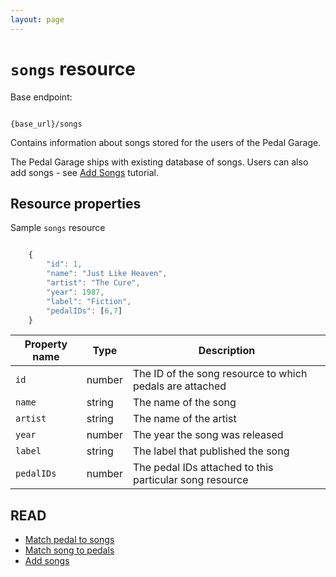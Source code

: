 ```yaml
---
layout: page
---
```


# `songs` resource

Base endpoint:

```shell

{base_url}/songs
```

Contains information about songs stored for the users of the Pedal Garage.

The Pedal Garage ships with existing database of songs. Users can also add songs - see [Add Songs](pedal-garage-add-songs.md) tutorial.

## Resource properties

Sample `songs` resource

```js

    {
        "id": 1, 
        "name": "Just Like Heaven",
        "artist": "The Cure",
        "year": 1987,
        "label": "Fiction", 
        "pedalIDs": [6,7]
    }
```

| Property name | Type | Description |
| ------------- | ----------- | ----------- |
| `id` | number | The ID of the song resource to which pedals are attached |
| `name` | string | The name of the song |
| `artist` | string | The name of the artist |
| `year` | number | The year the song was released |
| `label` | string | The label that published the song |
| `pedalIDs` | number | The pedal IDs attached to this particular song resource |

## READ

* [Match pedal to songs](pedal-garage-tutorial-match-pedal-to-songs.md)
* [Match song to pedals](pedal-garage-tutorial-match-song-to-pedals.md)
* [Add songs](pedal-garage-tutorial-add-songs.md)
